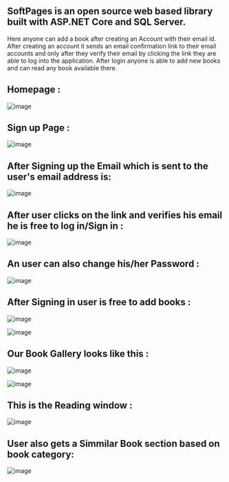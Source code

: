 ## SoftPages is an open source web based library built with ASP.NET Core and SQL Server.  
Here anyone can add a book after creating an Account
with their email id. After creating an account it sends an email
confirmation link to their email accounts and only after they
verify their email by clicking the link they are able to log into
the application. After login anyone is able to add new books
and can read any book available there.

## Homepage :

![image](https://user-images.githubusercontent.com/67215990/199086120-70bd1506-9f44-4a9f-886b-9161c430f1e1.png)

## Sign up Page :

![image](https://user-images.githubusercontent.com/67215990/199086276-e1ea8618-745b-421e-a8fa-4f6cc4d5e0b9.png)

## After Signing up the Email which is sent to the user's email address is:

![image](https://user-images.githubusercontent.com/67215990/199086812-28b2a44f-397d-400f-a768-174f59b910de.png)

## After user clicks on the link and verifies his email he is free to log in/Sign in :

![image](https://user-images.githubusercontent.com/67215990/199087015-d9a5a0b3-23ca-4b47-89d6-1e9bbba2540c.png)

## An user can also change his/her Password :

![image](https://user-images.githubusercontent.com/67215990/199089147-9fe807b8-c959-479e-b480-6984feed30c2.png)

## After Signing in user is free to add books :

![image](https://user-images.githubusercontent.com/67215990/199088114-f9f32798-6ca1-41ad-848f-dd6ff425081a.png)

![image](https://user-images.githubusercontent.com/67215990/199088200-b6b8d648-b8e4-4371-acb8-3cda50228536.png)

## Our Book Gallery looks like this :

![image](https://user-images.githubusercontent.com/67215990/199088371-9112aedf-c057-4c57-aed7-4429718b6012.png)

![image](https://user-images.githubusercontent.com/67215990/199088450-017afe0e-fc75-4490-9254-4de5a4241282.png)

## This is the Reading window :

![image](https://user-images.githubusercontent.com/67215990/199088512-0d9686c8-d619-4fdc-9808-ac4d4ed51929.png)

## User also gets a Simmilar Book section based on book category:

![image](https://user-images.githubusercontent.com/67215990/199088743-83925fa9-c314-4ff9-b202-3b4a2b5b8817.png)

